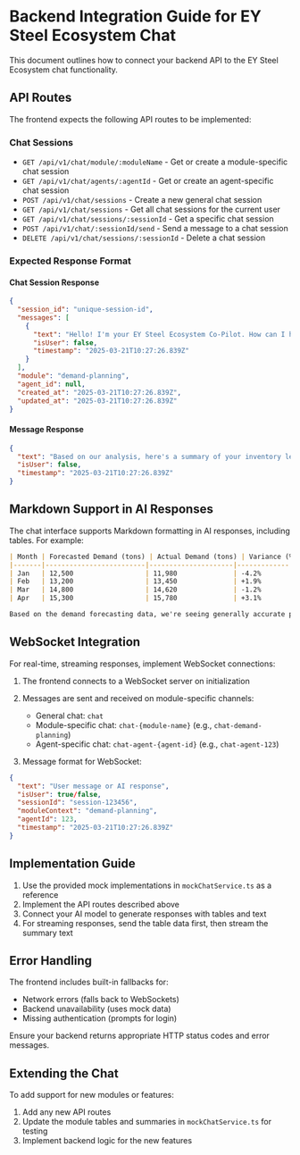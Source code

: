 
# Backend Integration Guide for EY Steel Ecosystem Chat

This document outlines how to connect your backend API to the EY Steel Ecosystem chat functionality.

## API Routes

The frontend expects the following API routes to be implemented:

### Chat Sessions

- `GET /api/v1/chat/module/:moduleName` - Get or create a module-specific chat session
- `GET /api/v1/chat/agents/:agentId` - Get or create an agent-specific chat session
- `POST /api/v1/chat/sessions` - Create a new general chat session
- `GET /api/v1/chat/sessions` - Get all chat sessions for the current user
- `GET /api/v1/chat/sessions/:sessionId` - Get a specific chat session
- `POST /api/v1/chat/:sessionId/send` - Send a message to a chat session
- `DELETE /api/v1/chat/sessions/:sessionId` - Delete a chat session

### Expected Response Format

#### Chat Session Response

```json
{
  "session_id": "unique-session-id",
  "messages": [
    {
      "text": "Hello! I'm your EY Steel Ecosystem Co-Pilot. How can I help you with steel operations today?",
      "isUser": false,
      "timestamp": "2025-03-21T10:27:26.839Z"
    }
  ],
  "module": "demand-planning",
  "agent_id": null,
  "created_at": "2025-03-21T10:27:26.839Z",
  "updated_at": "2025-03-21T10:27:26.839Z"
}
```

#### Message Response

```json
{
  "text": "Based on our analysis, here's a summary of your inventory levels...",
  "isUser": false,
  "timestamp": "2025-03-21T10:27:26.839Z"
}
```

## Markdown Support in AI Responses

The chat interface supports Markdown formatting in AI responses, including tables. For example:

```markdown
| Month | Forecasted Demand (tons) | Actual Demand (tons) | Variance (%) |
|-------|-------------------------|---------------------|-------------|
| Jan   | 12,500                  | 11,980              | -4.2%       |
| Feb   | 13,200                  | 13,450              | +1.9%       |
| Mar   | 14,800                  | 14,620              | -1.2%       |
| Apr   | 15,300                  | 15,780              | +3.1%       |

Based on the demand forecasting data, we're seeing generally accurate predictions with minor variances...
```

## WebSocket Integration

For real-time, streaming responses, implement WebSocket connections:

1. The frontend connects to a WebSocket server on initialization
2. Messages are sent and received on module-specific channels:
   - General chat: `chat`
   - Module-specific chat: `chat-{module-name}` (e.g., `chat-demand-planning`)
   - Agent-specific chat: `chat-agent-{agent-id}` (e.g., `chat-agent-123`)

3. Message format for WebSocket:
```json
{
  "text": "User message or AI response",
  "isUser": true/false,
  "sessionId": "session-123456",
  "moduleContext": "demand-planning",
  "agentId": 123,
  "timestamp": "2025-03-21T10:27:26.839Z"
}
```

## Implementation Guide

1. Use the provided mock implementations in `mockChatService.ts` as a reference
2. Implement the API routes described above
3. Connect your AI model to generate responses with tables and text
4. For streaming responses, send the table data first, then stream the summary text

## Error Handling

The frontend includes built-in fallbacks for:
- Network errors (falls back to WebSockets)
- Backend unavailability (uses mock data)
- Missing authentication (prompts for login)

Ensure your backend returns appropriate HTTP status codes and error messages.

## Extending the Chat

To add support for new modules or features:
1. Add any new API routes
2. Update the module tables and summaries in `mockChatService.ts` for testing
3. Implement backend logic for the new features
